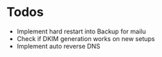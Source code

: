 # Todos
- Implement hard restart into Backup for mailu
- Check if DKIM generation works on new setups
- Implement auto reverse DNS
